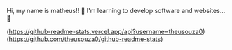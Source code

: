 Hi, my name is matheus!! 👏
I'm learning to develop software and websites... 👻

(https://github-readme-stats.vercel.app/api?username=theusouza0)
(https://github.com/theusouza0/github-readme-stats)
